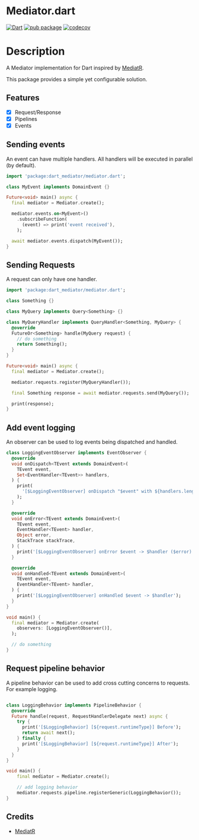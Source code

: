 # Mediator.dart

[![Dart](https://github.com/MatthiWare/mediator.dart/actions/workflows/dart.yml/badge.svg?branch=master)](https://github.com/MatthiWare/mediator.dart/actions/workflows/dart.yml)
[![pub package](https://img.shields.io/pub/v/dart_mediator.svg?label=dart_mediator&color=blue)](https://pub.dartlang.org/packages/dart_mediator)
[![codecov](https://codecov.io/gh/MatthiWare/mediator.dart/graph/badge.svg?token=W1WQDQEZIJ)](https://codecov.io/gh/MatthiWare/mediator.dart)

# Description

A Mediator implementation for Dart inspired by [MediatR](https://github.com/jbogard/MediatR).

This package provides a simple yet configurable solution.

## Features

- [x] Request/Response
- [x] Pipelines
- [x] Events

## Sending events

An event can have multiple handlers. All handlers will be executed in parallel (by default).

```dart
import 'package:dart_mediator/mediator.dart';

class MyEvent implements DomainEvent {}

Future<void> main() async {
  final mediator = Mediator.create();

  mediator.events.on<MyEvent>()
    .subscribeFunction(
      (event) => print('event received'),
    );

  await mediator.events.dispatch(MyEvent());
}
```

## Sending Requests

A request can only have one handler.

```dart
import 'package:dart_mediator/mediator.dart';

class Something {}

class MyQuery implements Query<Something> {}

class MyQueryHandler implements QueryHandler<Something, MyQuery> {
  @override
  FutureOr<Something> handle(MyQuery request) {
    // do something
    return Something();
  }
}

Future<void> main() async {
  final mediator = Mediator.create();

  mediator.requests.register(MyQueryHandler());

  final Something response = await mediator.requests.send(MyQuery());

  print(response);
}
```

## Add event logging

An observer can be used to log events being dispatched and handled.

```dart
class LoggingEventObserver implements EventObserver {
  @override
  void onDispatch<TEvent extends DomainEvent>(
    TEvent event,
    Set<EventHandler<TEvent>> handlers,
  ) {
    print(
      '[$LoggingEventObserver] onDispatch "$event" with ${handlers.length} handlers',
    );
  }

  @override
  void onError<TEvent extends DomainEvent>(
    TEvent event,
    EventHandler<TEvent> handler,
    Object error,
    StackTrace stackTrace,
  ) {
    print('[$LoggingEventObserver] onError $event -> $handler ($error)');
  }

  @override
  void onHandled<TEvent extends DomainEvent>(
    TEvent event,
    EventHandler<TEvent> handler,
  ) {
    print('[$LoggingEventObserver] onHandled $event -> $handler');
  }
}

void main() {
  final mediator = Mediator.create(
    observers: [LoggingEventObserver()],
  );

  // do something
}

```

## Request pipeline behavior

A pipeline behavior can be used to add cross cutting concerns to requests. For example logging.

```dart

class LoggingBehavior implements PipelineBehavior {
  @override
  Future handle(request, RequestHandlerDelegate next) async {
    try {
      print('[$LoggingBehavior] [${request.runtimeType}] Before');
      return await next();
    } finally {
      print('[$LoggingBehavior] [${request.runtimeType}] After');
    }
  }
}

void main() {
    final mediator = Mediator.create();

    // add logging behavior
    mediator.requests.pipeline.registerGeneric(LoggingBehavior());
}
```

## Credits

- [MediatR](https://github.com/jbogard/MediatR)
